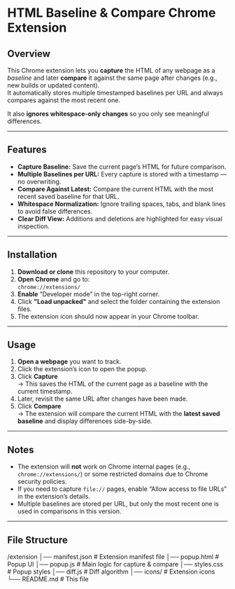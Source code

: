 # HTML Baseline & Compare Chrome Extension

## Overview
This Chrome extension lets you **capture** the HTML of any webpage as a *baseline* and later **compare** it against the same page after changes (e.g., new builds or updated content).  
It automatically stores multiple timestamped baselines per URL and always compares against the most recent one.  

It also **ignores whitespace-only changes** so you only see meaningful differences.

---

## Features
- **Capture Baseline:** Save the current page’s HTML for future comparison.  
- **Multiple Baselines per URL:** Every capture is stored with a timestamp — no overwriting.  
- **Compare Against Latest:** Compare the current HTML with the most recent saved baseline for that URL.  
- **Whitespace Normalization:** Ignore trailing spaces, tabs, and blank lines to avoid false differences.  
- **Clear Diff View:** Additions and deletions are highlighted for easy visual inspection.

---

## Installation

1. **Download or clone** this repository to your computer.
2. **Open Chrome** and go to:  
   `chrome://extensions/`
3. **Enable** “Developer mode” in the top-right corner.
4. Click **"Load unpacked"** and select the folder containing the extension files.
5. The extension icon should now appear in your Chrome toolbar.

---

## Usage

1. **Open a webpage** you want to track.
2. Click the extension’s icon to open the popup.
3. Click **Capture**  
   → This saves the HTML of the current page as a baseline with the current timestamp.
4. Later, revisit the same URL after changes have been made.
5. Click **Compare**  
   → The extension will compare the current HTML with the **latest saved baseline** and display differences side-by-side.

---

## Notes
- The extension will **not** work on Chrome internal pages (e.g., `chrome://extensions/`) or some restricted domains due to Chrome security policies.
- If you need to capture `file://` pages, enable “Allow access to file URLs” in the extension’s details.
- Multiple baselines are stored per URL, but only the most recent one is used in comparisons in this version.

---

## File Structure
/extension
│── manifest.json # Extension manifest file
│── popup.html # Popup UI
│── popup.js # Main logic for capture & compare
│── styles.css # Popup styles
│── diff.js # Diff algorithm
│── icons/ # Extension icons
└── README.md # This file